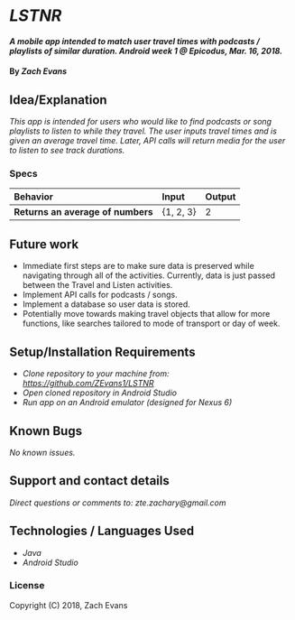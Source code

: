 # _LSTNR_

#### _A mobile app intended to match user travel times with podcasts / playlists of similar duration. Android week 1 @ Epicodus, Mar. 16, 2018._

#### By _**Zach Evans**_

## Idea/Explanation

_This app is intended for users who would like to find podcasts or song playlists to listen to while they travel. The user inputs travel times and is given an average travel time. Later, API calls will return media for the user to listen to see track durations._

### Specs
| Behavior | Input | Output |
| :-------------     | :------------- | :-------------
| **Returns an average of numbers**| {1, 2, 3} | 2 |


## Future work
* Immediate first steps are to make sure data is preserved while navigating through all of the activities. Currently, data is just passed between the Travel and Listen activities.
* Implement API calls for podcasts / songs.
* Implement a database so user data is stored.
* Potentially move towards making travel objects that allow for more functions, like searches tailored to mode of transport or day of week.


## Setup/Installation Requirements

* _Clone repository to your machine from: https://github.com/ZEvans1/LSTNR_
* _Open cloned repository in Android Studio_
* _Run app on an Android emulator (designed for Nexus 6)_

## Known Bugs

_No known issues._

## Support and contact details

_Direct questions or comments to: zte.zachary@gmail.com_

## Technologies / Languages Used

* _Java_
* _Android Studio_


### License
Copyright (C) 2018, Zach Evans
